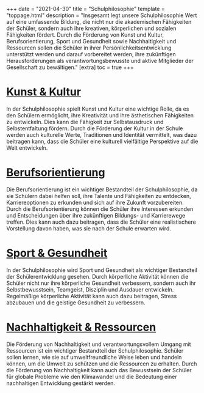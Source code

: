 +++
date = "2021-04-30"
title = "Schulphilosophie"
template = "toppage.html"
description = "Insgesamt legt unsere Schulphilosophie Wert auf eine umfassende Bildung, die nicht nur die akademischen Fähigkeiten der Schüler, sondern auch ihre kreativen, körperlichen und sozialen Fähigkeiten fördert. Durch die Förderung von Kunst und Kultur, Berufsorientierung, Sport und Gesundheit sowie Nachhaltigkeit und Ressourcen sollen die Schüler in ihrer Persönlichkeitsentwicklung unterstützt werden und darauf vorbereitet werden, ihre zukünftigen Herausforderungen als verantwortungsbewusste und aktive Mitglieder der Gesellschaft zu bewältigen."
[extra]
toc = true
+++


<div style=" max-width: 100%;margin: 0 auto" class="teaser"
id="teaser">
</div>

# [Kunst & Kultur <i class='fas fa-paint-brush'></i>](/categories/kunst-kultur/)
In der Schulphilosophie spielt Kunst und Kultur eine wichtige Rolle, da es den Schülern ermöglicht, ihre Kreativität und ihre ästhetischen Fähigkeiten zu entwickeln. Dies kann die Fähigkeit zur Selbstausdruck und Selbstentfaltung fördern. Durch die Förderung der Kultur in der Schule werden auch kulturelle Werte, Traditionen und Identität vermittelt, was dazu beitragen kann, dass die Schüler eine kulturell vielfältige Perspektive auf die Welt entwickeln.
# [Berufsorientierung <i class='fas fa-compass'></i>](/categories/berufsorientierung/)
Die Berufsorientierung ist ein wichtiger Bestandteil der Schulphilosophie, da sie Schülern dabei helfen soll, ihre Talente und Fähigkeiten zu entdecken, Karriereoptionen zu erkunden und sich auf ihre Zukunft vorzubereiten. Durch die Berufsorientierung können die Schüler ihre Interessen erkunden und Entscheidungen über ihre zukünftigen Bildungs- und Karrierewege treffen. Dies kann auch dazu beitragen, dass die Schüler eine realistischere Vorstellung davon haben, was sie nach der Schule erwarten wird.
# [Sport & Gesundheit <i class='fas fa-skiing'></i>](/categories/sport-gesundheit/)
In der Schulphilosophie wird Sport und Gesundheit als wichtiger Bestandteil der Schülerentwicklung gesehen. Durch körperliche Aktivität können die Schüler nicht nur ihre körperliche Gesundheit verbessern, sondern auch ihr Selbstbewusstsein, Teamgeist, Disziplin und Ausdauer entwickeln. Regelmäßige körperliche Aktivität kann auch dazu beitragen, Stress abzubauen und die geistige Gesundheit zu verbessern.
# [Nachhaltigkeit & Ressourcen <i class='fas fa-lightbulb'></i>](/categories/nachhaltigkeit-ressourcen)
Die Förderung von Nachhaltigkeit und verantwortungsvollem Umgang mit Ressourcen ist ein wichtiger Bestandteil der Schulphilosophie. Schüler sollen lernen, wie sie auf umweltfreundliche Weise leben und handeln können, um die Umwelt zu schützen und die Ressourcen zu erhalten. Durch die Förderung von Nachhaltigkeit kann auch das Bewusstsein der Schüler für globale Probleme wie den Klimawandel und die Bedeutung einer nachhaltigen Entwicklung gestärkt werden.
